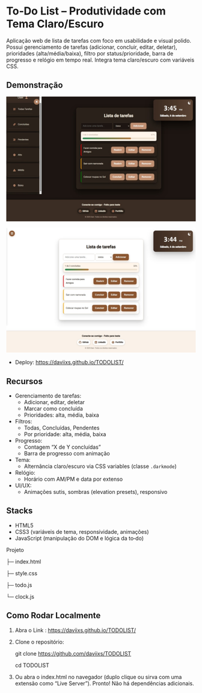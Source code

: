 # To‑Do List – Produtividade com Tema Claro/Escuro

Aplicação web de lista de tarefas com foco em usabilidade e visual polido. Possui gerenciamento de tarefas (adicionar, concluir, editar, deletar), prioridades (alta/média/baixa), filtro por status/prioridade, barra de progresso e relógio em tempo real. Integra tema claro/escuro com variáveis CSS.

## Demonstração

![Tela inicial - tema claro](/images/temaescuro.jpeg)


![Tela inicial - tema escuro](/images/temaclaro.jpeg)
- Deploy: https://daviixs.github.io/TODOLIST/

## Recursos

- Gerenciamento de tarefas:
  - Adicionar, editar, deletar
  - Marcar como concluída
  - Prioridades: alta, média, baixa
- Filtros:
  - Todas, Concluídas, Pendentes
  - Por prioridade: alta, média, baixa
- Progresso:
  - Contagem “X de Y concluídas”
  - Barra de progresso com animação
- Tema:
  - Alternância claro/escuro via CSS variables (classe `.darkmode`)
- Relógio:
  - Horário com AM/PM e data por extenso
- UI/UX:
  - Animações sutis, sombras (elevation presets), responsivo
    
## Stacks
- HTML5
- CSS3 (variáveis de tema, responsividade, animações)
- JavaScript (manipulação do DOM e lógica da to‑do)

Projeto

├─ index.html

├─ style.css 

├─ todo.js   

└─ clock.js      

## Como Rodar Localmente
1. Abra o Link : https://daviixs.github.io/TODOLIST/
1. Clone o repositório:

   git clone https://github.com/daviixs/TODOLIST

   cd TODOLIST
2. Ou abra o index.html no navegador (duplo clique ou sirva com uma extensão como “Live Server”).
Pronto! Não há dependências adicionais.